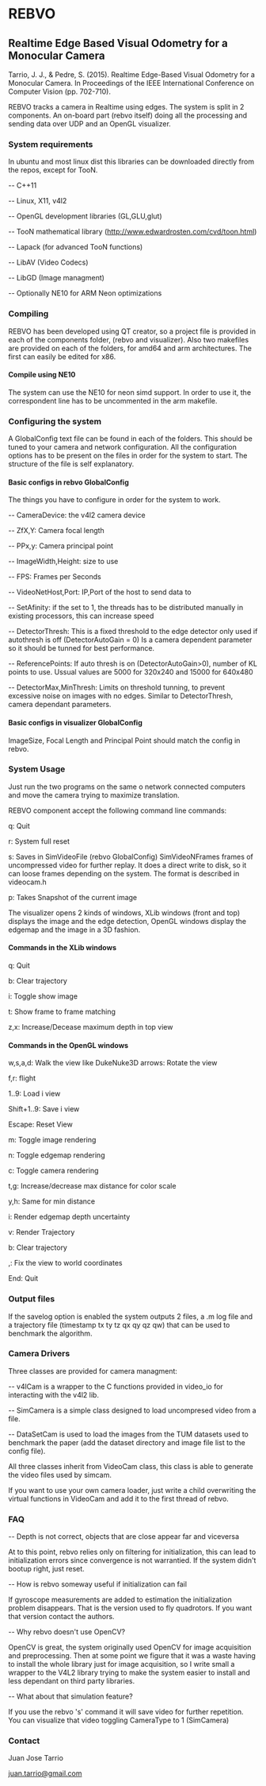 
# REBVO
## Realtime Edge Based Visual Odometry for a Monocular Camera

Tarrio, J. J., & Pedre, S. (2015). Realtime Edge-Based Visual Odometry
for a Monocular Camera. In Proceedings of the IEEE International Conference
on Computer Vision (pp. 702-710).

REBVO tracks a camera in Realtime using edges. The system is split in 2 components.
An on-board part (rebvo itself) doing all the processing and sending data over UDP 
and an OpenGL visualizer. 

### System requirements

In ubuntu and most linux dist this libraries can be downloaded directly from the
 repos, except for TooN.

-- C++11

-- Linux, X11, v4l2

-- OpenGL development libraries (GL,GLU,glut)

-- TooN mathematical library (http://www.edwardrosten.com/cvd/toon.html)

-- Lapack (for advanced TooN functions)

-- LibAV (Video Codecs)

-- LibGD (Image managment)

-- Optionally NE10 for ARM Neon optimizations

### Compiling

REBVO has been developed using QT creator, so a project file is provided in each of the
components folder, (rebvo and visualizer). Also two makefiles are provided on each 
of the folders, for amd64 and arm architectures. The first can easily be edited for 
x86.

#### Compile using NE10

The system can use the NE10 for neon simd support. In order to use it, the
correspondent line has to be uncommented in the arm makefile. 

### Configuring the system

A GlobalConfig text file can be found in each of the folders. This should be tuned to
your camera and network configuration. All the configuration options has to be present on the files
in order for the system to start. The structure of the file is self explanatory.

#### Basic configs in rebvo GlobalConfig

The things you have to configure in order for the system to work.

-- CameraDevice: the v4l2 camera device

-- ZfX,Y: Camera focal length

-- PPx,y: Camera principal point

-- ImageWidth,Height: size to use

-- FPS: Frames per Seconds

-- VideoNetHost,Port: IP,Port of the host to send data to

-- SetAfinity: if the set to 1, the threads has to be distributed manually in 
		existing processors, this can increase speed

-- DetectorThresh: This is a fixed threshold to the edge detector only used
	 	   if autothresh is off (DetectorAutoGain = 0)
		   Is a camera dependent parameter so it should be tunned for
		   best performance. 

-- ReferencePoints: If auto thresh is on (DetectorAutoGain>0), number of KL
		   points to use. Ussual values are 5000 for 320x240 and 
		   15000 for 640x480 

-- DetectorMax,MinThresh: Limits on threshold tunning, to prevent excessive 
		   noise on images with no edges. Similar to DetectorThresh,
		   camera dependant parameters.

#### Basic configs in visualizer GlobalConfig

ImageSize, Focal Length and Principal Point should match the config in rebvo.

### System Usage

Just run the two programs on the same o network connected computers and move
the camera trying to maximize translation.

REBVO component accept the following command line commands:

q: Quit

r: System full reset

s: Saves in SimVideoFile (rebvo GlobalConfig) SimVideoNFrames frames of
   uncompressed video for further replay. It does a direct write to disk,
   so it can loose frames depending on the system. The format is described
   in videocam.h

p: Takes Snapshot of the current image


The visualizer opens 2 kinds of windows, XLib windows (front and top) 
displays the image and the edge detection, OpenGL windows display 
the edgemap and the image in a 3D fashion.

#### Commands in the XLib windows

q: Quit

b: Clear trajectory

i: Toggle show image

t: Show frame to frame matching

z,x: Increase/Decease maximum depth in top view

#### Commands in the OpenGL windows

w,s,a,d: Walk the view like DukeNuke3D
arrows: Rotate the view

f,r: flight

1..9: Load i view

Shift+1..9: Save i view

Escape: Reset View

m: Toggle image rendering

n: Toggle edgemap rendering

c: Toggle camera rendering

t,g: Increase/decrease max distance for color scale

y,h: Same for min distance 

i: Render edgemap depth uncertainty

v: Render Trajectory

b: Clear trajectory

,: Fix the view to world coordinates

End: Quit

### Output files

If the savelog option is enabled the system outputs 2 files, a .m log file and a
trajectory file (timestamp tx ty tz qx qy qz qw) that can be used to benchmark
the algorithm.

### Camera Drivers

Three classes are provided for camera managment:

-- v4lCam is a wrapper to the C functions provided in video_io for interacting with
   the v4l2 lib. 

-- SimCamera is a simple class designed to load uncompresed video from a file. 

-- DataSetCam is used to load the images from the TUM datasets used to benchmark the
   paper (add the dataset directory and image file list to the config file).

All three classes inherit from VideoCam class, this class is able to generate the 
video files used by simcam. 

If you want to use your own camera loader, just write a child overwriting the virtual
functions in VideoCam and add it to the first thread of rebvo.
### FAQ

-- Depth is not correct, objects that are close appear far and viceversa

At to this point, rebvo relies only on filtering for initialization, this
can lead to initialization errors since convergence is not warrantied. If
the system didn't bootup right, just reset.

-- How is rebvo someway useful if initialization can fail

If gyroscope measurements are added to estimation the initialization
problem disappears. That is the version used to fly quadrotors.
If you want that version contact the authors.

-- Why rebvo doesn't use OpenCV?

OpenCV is great, the system originally used OpenCV for image acquisition 
and preprocessing. 
Then at some point we figure that it was a waste having to install
the whole library just for image acquisition, so I write small a wrapper 
to the V4L2 library trying to make the system easier to install and 
less dependant on third party libraries.

-- What about that simulation feature?

If you use the rebvo 's' command it will save video for further repetition.
You can visualize that video toggling CameraType to 1 (SimCamera)

### Contact

Juan Jose Tarrio

juan.tarrio@gmail.com

